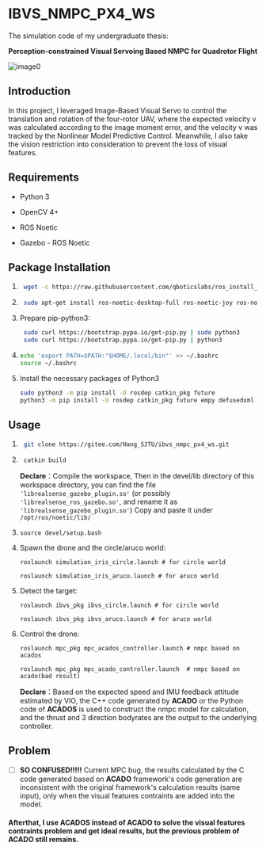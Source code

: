 # IBVS_NMPC_PX4_WS
The simulation code of my undergraduate thesis: 

**Perception-constrained Visual Servoing Based NMPC for Quadrotor Flight**

![image0](https://gitee.com/Hang_SJTU/ibvs_nmpc_px4_ws/raw/master/imgs/undergraduate_thesis.png 'image0')

## Introduction
In this project, I leveraged Image-Based Visual Servo to control the translation and rotation of the four-rotor UAV, where the expected velocity v was calculated according to the image moment error, and the velocity v was tracked by the Nonlinear Model Predictive Control. Meanwhile, I also take the vision restriction into consideration to prevent the loss of visual features.

## Requirements

- Python 3

- OpenCV 4+

- ROS Noetic

- Gazebo - ROS Noetic
## Package Installation
1. ```bash
	wget -c https://raw.githubusercontent.com/qboticslabs/ros_install_noetic/master/ros_install_noetic.sh && chmod +x ./ros_install_noetic.sh && ./ros_install_noetic.sh
	```
4. ```bash
	sudo apt-get install ros-noetic-desktop-full ros-noetic-joy ros-noetic-octomap-ros ros-noetic-mavlink protobuf-compiler libgoogle-glog-dev ros-noetic-control-toolbox python3-wstool python3-catkin-tools
	```
5. Prepare pip-python3:
   ```bash
	sudo curl https://bootstrap.pypa.io/get-pip.py | sudo python3 
	sudo curl https://bootstrap.pypa.io/get-pip.py | python3
	```
6. ```bash
   echo 'export PATH=$PATH:"$HOME/.local/bin"' >> ~/.bashrc
   source ~/.bashrc
	```
7.  Install the necessary packages of Python3
	```bash
	sudo python3 -m pip install -U rosdep catkin_pkg future 
	python3 -m pip install -U rosdep catkin_pkg future empy defusedxml numpy matplotlib imageio opencv-python
	```

## Usage

1. ```bash 
	git clone https://gitee.com/Hang_SJTU/ibvs_nmpc_px4_ws.git
    ```
2. ```
	catkin build
   ```
	**Declare**：Compile the workspace, Then in the devel/lib directory of this workspace directory, you can find the file `'librealsense_gazebo_plugin.so'` (or possibly `'librealsense_ros_gazebo.so'`, and rename it as `'librealsense_gazebo_plugin.so'`) Copy and paste it under `/opt/ros/noetic/lib/`

3. ```
   source devel/setup.bash
   ```

<!-- 4. ```
   roslaunch rpg_rotors_interface quadrotor_empty_world.launch #target:=circle
   ```
	**Declare**：Launch the Gazebo simulation and drone model file (use_mpc=true)
	Then you need to let the quadrotor fly to the position (-3.5m, 0.0m, 1.0m) using the rqt_gui:
	1. Click `connect`
	2. Click `Arm Bridge`
	3. Click `Start`
	As the initial position is set to be (-3.5m, 0.0m, 1.0m), after clicking the three buttons, the quadrotor is supposed to fly to (-3.5m, 0.0m, 1.0m) approximately. (position z may be 0.87m) -->

4. Spawn the drone and the circle/aruco world:
   ```
   roslaunch simulation_iris_circle.launch # for circle world

   roslaunch simulation_iris_aruco.launch # for aruco world
   ```

5. Detect the target:
   ```
   roslaunch ibvs_pkg ibvs_circle.launch # for circle world

   roslaunch ibvs_pkg ibvs_aruco.launch # for aruco world
   ```

6. Control the drone:
   ```
   roslaunch mpc_pkg mpc_acados_controller.launch # nmpc based on acados 

   roslaunch mpc_pkg mpc_acado_controller.launch  # nmpc based on acado(bad result)
   ```

   **Declare**：Based on the expected speed and IMU feedback attitude estimated by VIO, the C++ code generated by **ACADO** or the Python code of **ACADOS** is used to construct the nmpc model for calculation, and the thrust and 3 direction bodyrates are the output to the underlying controller. 
## Problem
 - [ ] **SO CONFUSED!!!!!**
Current MPC bug, the results calculated by the C code generated based on **ACADO** framework's code generation are inconsistent with the original framework's calculation results (same input), only when the visual features contraints are added into the model.

#### Afterthat, I use **ACADOS** instead of **ACADO** to solve the visual features contraints problem and get ideal results, but the previous problem of **ACADO** still remains.
